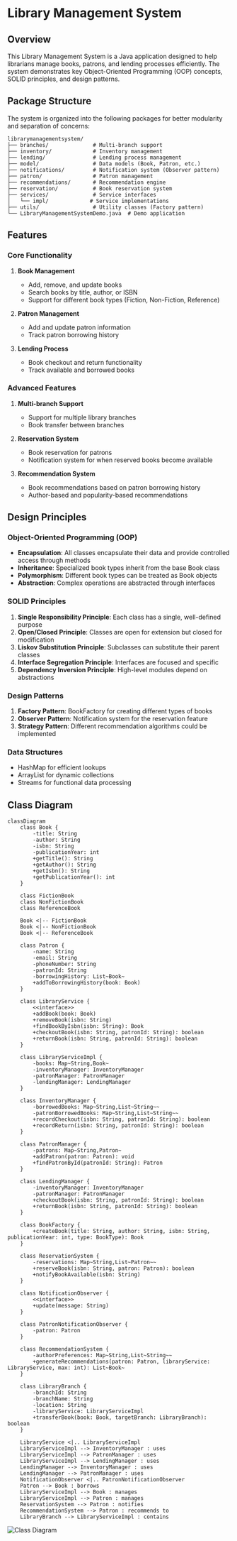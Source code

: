 # Library Management System

## Overview
This Library Management System is a Java application designed to help librarians manage books, patrons, and lending processes efficiently. The system demonstrates key Object-Oriented Programming (OOP) concepts, SOLID principles, and design patterns.

## Package Structure
The system is organized into the following packages for better modularity and separation of concerns:

```
librarymanagementsystem/
├── branches/              # Multi-branch support
├── inventory/             # Inventory management
├── lending/               # Lending process management
├── model/                 # Data models (Book, Patron, etc.)
├── notifications/         # Notification system (Observer pattern)
├── patron/                # Patron management
├── recommendations/       # Recommendation engine
├── reservation/           # Book reservation system
├── services/              # Service interfaces
│   └── impl/             # Service implementations
├── utils/                 # Utility classes (Factory pattern)
└── LibraryManagementSystemDemo.java  # Demo application
```

## Features

### Core Functionality
1. **Book Management**
   - Add, remove, and update books
   - Search books by title, author, or ISBN
   - Support for different book types (Fiction, Non-Fiction, Reference)

2. **Patron Management**
   - Add and update patron information
   - Track patron borrowing history

3. **Lending Process**
   - Book checkout and return functionality
   - Track available and borrowed books

### Advanced Features
1. **Multi-branch Support**
   - Support for multiple library branches
   - Book transfer between branches

2. **Reservation System**
   - Book reservation for patrons
   - Notification system for when reserved books become available

3. **Recommendation System**
   - Book recommendations based on patron borrowing history
   - Author-based and popularity-based recommendations

## Design Principles

### Object-Oriented Programming (OOP)
- **Encapsulation**: All classes encapsulate their data and provide controlled access through methods
- **Inheritance**: Specialized book types inherit from the base Book class
- **Polymorphism**: Different book types can be treated as Book objects
- **Abstraction**: Complex operations are abstracted through interfaces

### SOLID Principles
1. **Single Responsibility Principle**: Each class has a single, well-defined purpose
2. **Open/Closed Principle**: Classes are open for extension but closed for modification
3. **Liskov Substitution Principle**: Subclasses can substitute their parent classes
4. **Interface Segregation Principle**: Interfaces are focused and specific
5. **Dependency Inversion Principle**: High-level modules depend on abstractions

### Design Patterns
1. **Factory Pattern**: BookFactory for creating different types of books
2. **Observer Pattern**: Notification system for the reservation feature
3. **Strategy Pattern**: Different recommendation algorithms could be implemented

### Data Structures
- HashMap for efficient lookups
- ArrayList for dynamic collections
- Streams for functional data processing

## Class Diagram

```mermaid
classDiagram
    class Book {
        -title: String
        -author: String
        -isbn: String
        -publicationYear: int
        +getTitle(): String
        +getAuthor(): String
        +getIsbn(): String
        +getPublicationYear(): int
    }
    
    class FictionBook
    class NonFictionBook
    class ReferenceBook
    
    Book <|-- FictionBook
    Book <|-- NonFictionBook
    Book <|-- ReferenceBook
    
    class Patron {
        -name: String
        -email: String
        -phoneNumber: String
        -patronId: String
        -borrowingHistory: List~Book~
        +addToBorrowingHistory(book: Book)
    }
    
    class LibraryService {
        <<interface>>
        +addBook(book: Book)
        +removeBook(isbn: String)
        +findBookByIsbn(isbn: String): Book
        +checkoutBook(isbn: String, patronId: String): boolean
        +returnBook(isbn: String, patronId: String): boolean
    }
    
    class LibraryServiceImpl {
        -books: Map~String,Book~
        -inventoryManager: InventoryManager
        -patronManager: PatronManager
        -lendingManager: LendingManager
    }
    
    class InventoryManager {
        -borrowedBooks: Map~String,List~String~~
        -patronBorrowedBooks: Map~String,List~String~~
        +recordCheckout(isbn: String, patronId: String): boolean
        +recordReturn(isbn: String, patronId: String): boolean
    }
    
    class PatronManager {
        -patrons: Map~String,Patron~
        +addPatron(patron: Patron): void
        +findPatronById(patronId: String): Patron
    }
    
    class LendingManager {
        -inventoryManager: InventoryManager
        -patronManager: PatronManager
        +checkoutBook(isbn: String, patronId: String): boolean
        +returnBook(isbn: String, patronId: String): boolean
    }
    
    class BookFactory {
        +createBook(title: String, author: String, isbn: String, publicationYear: int, type: BookType): Book
    }
    
    class ReservationSystem {
        -reservations: Map~String,List~Patron~~
        +reserveBook(isbn: String, patron: Patron): boolean
        +notifyBookAvailable(isbn: String)
    }
    
    class NotificationObserver {
        <<interface>>
        +update(message: String)
    }
    
    class PatronNotificationObserver {
        -patron: Patron
    }
    
    class RecommendationSystem {
        -authorPreferences: Map~String,List~String~~
        +generateRecommendations(patron: Patron, libraryService: LibraryService, max: int): List~Book~
    }
    
    class LibraryBranch {
        -branchId: String
        -branchName: String
        -location: String
        -libraryService: LibraryServiceImpl
        +transferBook(book: Book, targetBranch: LibraryBranch): boolean
    }
    
    LibraryService <|.. LibraryServiceImpl
    LibraryServiceImpl --> InventoryManager : uses
    LibraryServiceImpl --> PatronManager : uses
    LibraryServiceImpl --> LendingManager : uses
    LendingManager --> InventoryManager : uses
    LendingManager --> PatronManager : uses
    NotificationObserver <|.. PatronNotificationObserver
    Patron --> Book : borrows
    LibraryServiceImpl --> Book : manages
    LibraryServiceImpl --> Patron : manages
    ReservationSystem --> Patron : notifies
    RecommendationSystem --> Patron : recommends to
    LibraryBranch --> LibraryServiceImpl : contains
```

![Class Diagram](ClassDiagram.png)